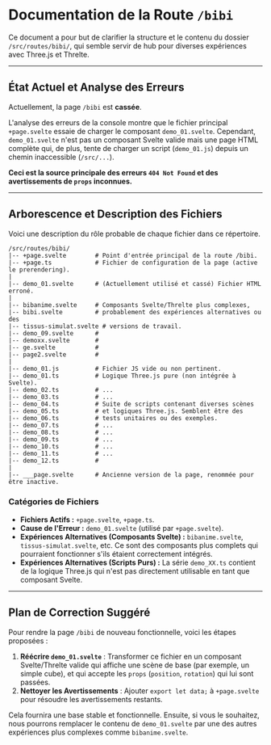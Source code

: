 # Documentation de la Route `/bibi`

Ce document a pour but de clarifier la structure et le contenu du dossier `/src/routes/bibi/`, qui semble servir de hub pour diverses expériences avec Three.js et Threlte.

---

## État Actuel et Analyse des Erreurs

Actuellement, la page `/bibi` est **cassée**. 

L'analyse des erreurs de la console montre que le fichier principal `+page.svelte` essaie de charger le composant `demo_01.svelte`. Cependant, `demo_01.svelte` n'est pas un composant Svelte valide mais une page HTML complète qui, de plus, tente de charger un script (`demo_01.js`) depuis un chemin inaccessible (`/src/...`).

**Ceci est la source principale des erreurs `404 Not Found` et des avertissements de `props` inconnues.**

---

## Arborescence et Description des Fichiers

Voici une description du rôle probable de chaque fichier dans ce répertoire.

```
/src/routes/bibi/
|-- +page.svelte        # Point d'entrée principal de la route /bibi.
|-- +page.ts            # Fichier de configuration de la page (active le prerendering).
|
|-- demo_01.svelte      # (Actuellement utilisé et cassé) Fichier HTML erroné.
|
|-- bibanime.svelte     # Composants Svelte/Threlte plus complexes, 
|-- bibi.svelte         # probablement des expériences alternatives ou des
|-- tissus-simulat.svelte # versions de travail.
|-- demo_09.svelte      #
|-- demoxx.svelte       #
|-- ge.svelte           #
|-- page2.svelte        #
|
|-- demo_01.js          # Fichier JS vide ou non pertinent.
|-- demo_01.ts          # Logique Three.js pure (non intégrée à Svelte).
|-- demo_02.ts          # ...
|-- demo_03.ts          # ...
|-- demo_04.ts          # Suite de scripts contenant diverses scènes
|-- demo_05.ts          # et logiques Three.js. Semblent être des
|-- demo_06.ts          # tests unitaires ou des exemples.
|-- demo_07.ts          # ...
|-- demo_08.ts          # ...
|-- demo_09.ts          # ...
|-- demo_10.ts          # ...
|-- demo_11.ts          # ...
|-- demo_12.ts          #
|
|-- ___page.svelte      # Ancienne version de la page, renommée pour être inactive.
```

### Catégories de Fichiers

- **Fichiers Actifs :** `+page.svelte`, `+page.ts`.
- **Cause de l'Erreur :** `demo_01.svelte` (utilisé par `+page.svelte`).
- **Expériences Alternatives (Composants Svelte) :** `bibanime.svelte`, `tissus-simulat.svelte`, etc. Ce sont des composants plus complets qui pourraient fonctionner s'ils étaient correctement intégrés.
- **Expériences Alternatives (Scripts Purs) :** La série `demo_XX.ts` contient de la logique Three.js qui n'est pas directement utilisable en tant que composant Svelte.

---

## Plan de Correction Suggéré

Pour rendre la page `/bibi` de nouveau fonctionnelle, voici les étapes proposées :

1.  **Réécrire `demo_01.svelte`** : Transformer ce fichier en un composant Svelte/Threlte valide qui affiche une scène de base (par exemple, un simple cube), et qui accepte les `props` (`position`, `rotation`) qui lui sont passées.
2.  **Nettoyer les Avertissements** : Ajouter `export let data;` à `+page.svelte` pour résoudre les avertissements restants.

Cela fournira une base stable et fonctionnelle. Ensuite, si vous le souhaitez, nous pourrons remplacer le contenu de `demo_01.svelte` par une des autres expériences plus complexes comme `bibanime.svelte`.
